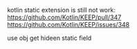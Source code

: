
kotlin static extension is still not work:
https://github.com/Kotlin/KEEP/pull/347
https://github.com/Kotlin/KEEP/issues/348


use obj get hideen static field

